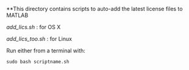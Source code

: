 **This directory contains scripts to auto-add the latest license files to MATLAB  

*add_lics.sh* : for OS X 

*add_lics_too.sh* : for Linux
 
Run either from a terminal with: 

`sudo bash scriptname.sh`  
